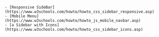     - [Responsive SideBar](https://www.w3schools.com/howto/howto_css_sidebar_responsive.asp)
    - [Mobile Menu](https://www.w3schools.com/howto/howto_js_mobile_navbar.asp)
    - [a Sidebar with Icons](https://www.w3schools.com/howto/howto_css_sidebar_icons.asp)
